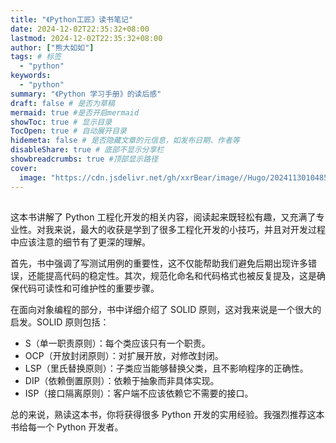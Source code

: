 ```yaml
---
title: "《Python工匠》读书笔记"
date: 2024-12-02T22:35:32+08:00
lastmod: 2024-12-02T22:35:32+08:00
author: ["熊大如如"]
tags: # 标签
  - "python"
keywords:
  - "python"
summary: "《Python 学习手册》的读后感"
draft: false # 是否为草稿
mermaid: true #是否开启mermaid
showToc: true # 显示目录
TocOpen: true # 自动展开目录
hidemeta: false # 是否隐藏文章的元信息，如发布日期、作者等
disableShare: true # 底部不显示分享栏
showbreadcrumbs: true #顶部显示路径
cover:
  image: "https://cdn.jsdelivr.net/gh/xxrBear/image//Hugo/202411301048548.jpg" # 文章的图片
---
```


##

这本书讲解了 Python 工程化开发的相关内容，阅读起来既轻松有趣，又充满了专业性。对我来说，最大的收获是学到了很多工程化开发的小技巧，并且对开发过程中应该注意的细节有了更深的理解。

首先，书中强调了写测试用例的重要性，这不仅能帮助我们避免后期出现许多错误，还能提高代码的稳定性。其次，规范化命名和代码格式也被反复提及，这是确保代码可读性和可维护性的重要步骤。

在面向对象编程的部分，书中详细介绍了 SOLID 原则，这对我来说是一个很大的启发。SOLID 原则包括：

- S（单一职责原则）：每个类应该只有一个职责。
- OCP（开放封闭原则）：对扩展开放，对修改封闭。
- LSP（里氏替换原则）：子类应当能够替换父类，且不影响程序的正确性。
- DIP（依赖倒置原则）：依赖于抽象而非具体实现。
- ISP（接口隔离原则）：客户端不应该依赖它不需要的接口。

总的来说，熟读这本书，你将获得很多 Python 开发的实用经验。我强烈推荐这本书给每一个 Python 开发者。
